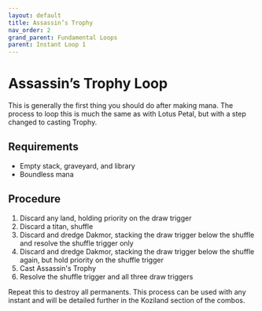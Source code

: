 ```yaml
---
layout: default
title: Assassin’s Trophy
nav_order: 2
grand_parent: Fundamental Loops
parent: Instant Loop 1
---
```


# Assassin’s Trophy Loop

This is generally the first thing you should do after making mana. The process to loop this is much the same as with Lotus Petal, but with a step changed to casting Trophy.

## Requirements

* Empty stack, graveyard, and library
* Boundless mana

## Procedure

1. Discard any land, holding priority on the draw trigger
1. Discard a titan, shuffle
1. Discard and dredge Dakmor, stacking the draw trigger below the shuffle and resolve the shuffle trigger only
1. Discard and dredge Dakmor, stacking the draw trigger below the shuffle again, but hold priority on the shuffle trigger
1. Cast Assassin's Trophy
1. Resolve the shuffle trigger and all three draw triggers

Repeat this to destroy all permanents. This process can be used with any instant and will be detailed further in the Koziland section of the combos.
